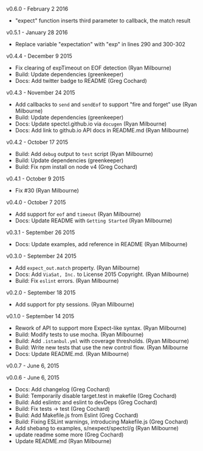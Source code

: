 v0.6.0 - February 2 2016

* "expect" function inserts third parameter to callback, the match result

v0.5.1 - January 28 2016

* Replace variable "expectation" with "exp" in lines 290 and 300-302

v0.4.4 - December 9 2015

* Fix clearing of expTimeout on EOF detection (Ryan Milbourne)
* Build: Update dependencies (greenkeeper)
* Docs: Add twitter badge to README (Greg Cochard)


v0.4.3 - November 24 2015

* Add callbacks to `send` and `sendEof` to support "fire and forget" use (Ryan Milbourne)
* Build: Update dependencies (greenkeeper)
* Docs: Update spectcl.github.io via `docugen` (Ryan Milbourne)
* Docs: Add link to github.io API docs in README.md (Ryan Milbourne)


v0.4.2 - October 17 2015

* Build: Add `debug` output to `test` script (Ryan Milbourne)
* Build: Update dependencies (greenkeeper)
* Build: Fix npm install on node v4 (Greg Cochard)


v0.4.1 - October 9 2015

* Fix #30 (Ryan Milbourne)


v0.4.0 - October 7 2015

* Add support for `eof` and `timeout` (Ryan Milbourne)
* Docs: Update README with `Getting Started` (Ryan Milbourne)


v0.3.1 - September 26 2015

* Docs: Update examples, add reference in README (Ryan Milbourne)


v0.3.0 - September 24 2015

* Add `expect_out.match` property. (Ryan Milbourne)
* Docs: Add `ViaSat, Inc.` to License 2015 Copyright. (Ryan Milbourne)
* Build: Fix `eslint` errors. (Ryan Milbourne)


v0.2.0 - September 18 2015

* Add support for pty sessions. (Ryan Milbourne)


v0.1.0 - September 14 2015

* Rework of API to support more Expect-like syntax. (Ryan Milbourne)
* Build: Modify tests to use mocha. (Ryan Milbourne)
* Build: Add `.istanbul.yml` with coverage thresholds. (Ryan Milbourne)
* Build: Write new tests that use the new control flow. (Ryan Milbourne
* Docs: Update README.md. (Ryan Milbourne)


v0.0.7 - June 6, 2015


v0.0.6 - June 6, 2015

* Docs: Add changelog (Greg Cochard)
* Build: Temporarily disable target.test in makefile (Greg Cochard)
* Build: Add eslintrc and eslint to devDeps (Greg Cochard)
* Build: Fix tests -> test (Greg Cochard)
* Build: Add Makefile.js from Eslint (Greg Cochard)
* Build: Fixing ESLint warnings, introducing Makefile.js (Greg Cochard)
* Add shebang to examples, s/nexpect/spectcl/g (Ryan Milbourne)
* update readme some more (Greg Cochard)
* Update README.md (Ryan Milbourne)

